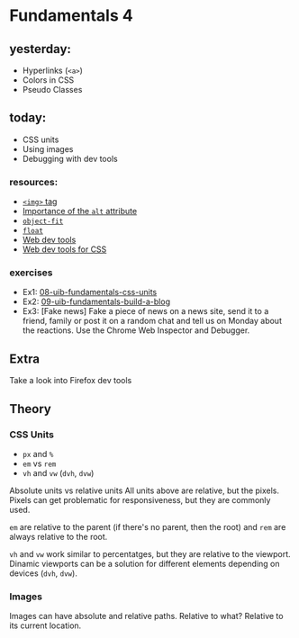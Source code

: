 # Fundamentals 4

## yesterday:

- Hyperlinks (`<a>`)
- Colors in CSS
- Pseudo Classes

## today:

- CSS units
- Using images
- Debugging with dev tools

### resources:

- [`<img>` tag](https://developer.mozilla.org/en-US/docs/Web/HTML/Element/img)
- [Importance of the `alt` attribute](https://alttexthalloffame.org/)
- [`object-fit`](https://developer.mozilla.org/en-US/docs/Web/CSS/object-fit)
- [`float`](https://developer.mozilla.org/en-US/docs/Web/CSS/float)
- [Web dev tools](https://developers.google.com/web/tools/chrome-devtools/css)
- [Web dev tools for CSS](https://developers.google.com/web/tools/chrome-devtools/css/reference)


### exercises

- Ex1: [08-uib-fundamentals-css-units](https://classroom.github.com/a/9GaykpZ6)
- Ex2: [09-uib-fundamentals-build-a-blog](https://classroom.github.com/a/6Hf7A4P2)
- Ex3: [Fake news] Fake a piece of news on a news site, send it to a friend, family or post it on a random chat and tell us on Monday about the reactions. Use the Chrome Web Inspector and Debugger.

## Extra
Take a look into Firefox dev tools

## Theory

### CSS Units

- `px` and `%`
- `em` vs `rem`
- `vh` and `vw` (`dvh`, `dvw`)

Absolute units vs relative units
All units above are relative, but the pixels. Pixels can get problematic for responsiveness, but they are commonly used.

`em` are relative to the parent (if there's no parent, then the root) and `rem` are always relative to the root.

`vh` and `vw` work similar to percentatges, but they are relative to the viewport. Dinamic viewports can be a solution for different elements depending on devices (`dvh`, `dvw`).

### Images

Images can have absolute and relative paths. Relative to what? Relative to its current location.